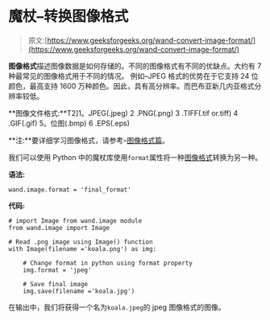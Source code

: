 # 魔杖–转换图像格式

> 原文:[https://www.geeksforgeeks.org/wand-convert-image-format/](https://www.geeksforgeeks.org/wand-convert-image-format/)

**图像格式**描述图像数据是如何存储的。不同的图像格式有不同的优缺点。大约有 7 种最常见的图像格式用于不同的情况。
例如–JPEG 格式的优势在于它支持 24 位颜色，最高支持 1600 万种颜色。因此，具有高分辨率。而巴布亚新几内亚格式分辨率较低。

**图像文件格式:**T2]1。JPEG(.jpeg)
2 .PNG(.png)
3 .TIFF(.tif or.tiff)
4 .GIF(.gif)
5。位图(.bmp)
6 .EPS(.eps)

**注:**要详细学习图像格式，请参考–[图像格式篇](https://www.geeksforgeeks.org/image-formats/)。

我们可以使用 Python 中的魔杖库使用`format`属性将一种[图像格式](https://www.geeksforgeeks.org/image-formats/)转换为另一种。

**语法:**

```
wand.image.format = 'final_format'

```

**代码:**

```
# import Image from wand.image module
from wand.image import Image

# Read .png image using Image() function
with Image(filename ='koala.png') as img:

    # Change format in python using format property
    img.format = 'jpeg'

    # Save final image
    img.save(filename ='koala.jpg')
```

在输出中，我们将获得一个名为`koala.jpeg`的 jpeg 图像格式的图像。
